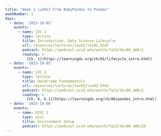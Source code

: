 ```yaml
---
title: "Week 1 \u2013 From BabyPandas to Pandas"
weekNumber: 1
days:
  - date: '2023-10-03'
    events:
      - name: LEC 1
        type: lecture
        title: Introduction, Data Science Lifecycle
        url: resources/lectures/lec01/lec01.html
        podcast: https://podcast.ucsd.edu/watch/fa23/dsc80_a00/1
        reading: >
          [Ch. 1](https://learningds.org/ch/01/lifecycle_intro.html)
  - date: '2023-10-05'
    events:
      - name: LEC 2
        type: lecture
        title: DataFrame Fundamentals
        url: resources/lectures/lec02/lec02.html
        podcast: https://podcast.ucsd.edu/watch/fa23/dsc80_a00/2
        reading: >
          [Ch. 6, 6.1](https://learningds.org/ch/06/pandas_intro.html)
  - date: '2023-10-06'
    events:
      - name: DISC 1
        type: disc
        title: Environment Setup
        podcast: https://podcast.ucsd.edu/watch/fa23/dsc80_a00/20
---
```

